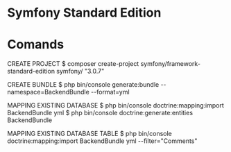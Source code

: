 Symfony Standard Edition
========================

Comands
=======
CREATE PROJECT
$ composer create-project symfony/framework-standard-edition symfony/ "3.0.7"

CREATE BUNDLE
$ php bin/console generate:bundle --namespace=BackendBundle --format=yml

MAPPING EXISTING DATABASE
$ php bin/console doctrine:mapping:import BackendBundle yml
$ php bin/console doctrine:generate:entities BackendBundle


MAPPING EXISTING DATABASE TABLE
$ php bin/console doctrine:mapping:import BackendBundle yml --filter="Comments"















